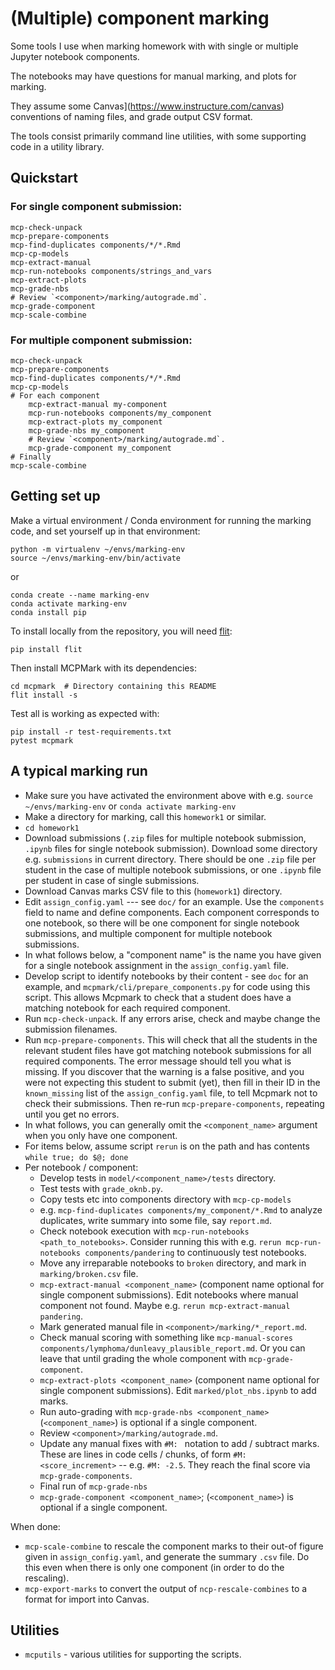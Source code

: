# (Multiple) component marking

Some tools I use when marking homework with with single or multiple Jupyter
notebook components.

The notebooks may have questions for manual marking, and plots for marking.

They assume some Canvas](https://www.instructure.com/canvas) conventions of
naming files, and grade output CSV format.

The tools consist primarily command line utilities, with some supporting code
in a utility library.

## Quickstart

### For single component submission:

```
mcp-check-unpack
mcp-prepare-components
mcp-find-duplicates components/*/*.Rmd
mcp-cp-models
mcp-extract-manual
mcp-run-notebooks components/strings_and_vars
mcp-extract-plots
mcp-grade-nbs
# Review `<component>/marking/autograde.md`.
mcp-grade-component
mcp-scale-combine
```

### For multiple component submission:

```
mcp-check-unpack
mcp-prepare-components
mcp-find-duplicates components/*/*.Rmd
mcp-cp-models
# For each component
    mcp-extract-manual my-component
    mcp-run-notebooks components/my_component
    mcp-extract-plots my_component
    mcp-grade-nbs my_component
    # Review `<component>/marking/autograde.md`.
    mcp-grade-component my_component
# Finally
mcp-scale-combine
```

## Getting set up

Make a virtual environment / Conda environment for running the marking code, and set yourself up in that environment:

```
python -m virtualenv ~/envs/marking-env
source ~/envs/marking-env/bin/activate
```

or

```
conda create --name marking-env
conda activate marking-env
conda install pip
```

To install locally from the repository, you will need
[flit](https://pypi.org/project/flit):

```
pip install flit
```

Then install MCPMark with its dependencies:

```
cd mcpmark  # Directory containing this README
flit install -s
```

Test all is working as expected with:

```
pip install -r test-requirements.txt
pytest mcpmark
```

## A typical marking run

*   Make sure you have activated the environment above with e.g. `source
    ~/envs/marking-env` or `conda activate marking-env`
* Make a directory for marking, call this `homework1` or similar.
* `cd homework1`
* Download submissions (`.zip` files for multiple notebook submission, `.ipynb`
  files for single notebook submission). Download some directory e.g.
  `submissions` in current directory. There should be one `.zip` file per
  student in the case of multiple notebook submissions, or one `.ipynb` file
  per student in case of single submissions.
* Download Canvas marks CSV file to this (`homework1`) directory.
* Edit `assign_config.yaml` --- see `doc/` for an example.   Use the
  `components` field to name and define components.  Each component corresponds
  to one notebook, so there will be one component for single notebook
  submissions, and multiple component for multiple notebook submissions.
* In what follows below, a "component name" is the name you have given for
  a single notebook assignment in the `assign_config.yaml` file.
* Develop script to identify notebooks by their content - see `doc` for an
  example, and `mcpmark/cli/prepare_components.py` for code using this script.
  This allows Mcpmark to check that a student does have a matching notebook for
  each required component.
* Run `mcp-check-unpack`.  If any errors arise, check and maybe change the
  submission filenames.
* Run `mcp-prepare-components`.  This will check that all the students in the
  relevant student files have got matching notebook submissions for all
  required components.  The error message should tell you what is missing.  If
  you discover that the warning is a false positive, and you were not expecting
  this student to submit (yet), then fill in their ID in the `known_missing`
  list of the `assign_config.yaml` file, to tell Mcpmark not to check their
  submissions.  Then re-run `mcp-prepare-components`, repeating until you get
  no errors.
* In what follows, you can generally omit the `<component_name>` argument when
  you only have one component.
* For items below, assume script `rerun` is on the path and has contents
  `while true; do $@; done`
* Per notebook / component:
    * Develop tests in `model/<component_name>/tests` directory.
    * Test tests with `grade_oknb.py`.
    * Copy tests etc into components directory with `mcp-cp-models`
    * e.g. `mcp-find-duplicates components/my_component/*.Rmd` to analyze
      duplicates, write summary into some file, say `report.md`.
    * Check notebook execution with `mcp-run-notebooks <path_to_notebooks>`.
      Consider running this with e.g. `rerun mcp-run-notebooks
      components/pandering` to continuously test notebooks.
    * Move any irreparable notebooks to `broken` directory, and mark in
      `marking/broken.csv` file.
    * `mcp-extract-manual <component_name>` (component name optional for single
      component submissions). Edit notebooks where manual component not found.
      Maybe e.g. `rerun mcp-extract-manual pandering`.
    * Mark generated manual file in `<component>/marking/*_report.md`.
    * Check manual scoring with something like `mcp-manual-scores
      components/lymphoma/dunleavy_plausible_report.md`.  Or you can leave
      that until grading the whole component with `mcp-grade-component`.
    * `mcp-extract-plots <component_name>` (component name optional for single
      component submissions).  Edit `marked/plot_nbs.ipynb` to add marks.
    * Run auto-grading with `mcp-grade-nbs <component_name>`
      (`<component_name>`) is optional if a single component.
    * Review `<component>/marking/autograde.md`.
    *   Update any manual fixes with `#M: ` notation to add / subtract marks.
        These are lines in code cells / chunks, of form `#M:
        <score_increment>` -- e.g. `#M: -2.5`.  They reach the final score via
        `mcp-grade-components`.
    * Final run of `mcp-grade-nbs`
    * `mcp-grade-component <component_name>`; (`<component_name>`) is optional
      if a single component.

When done:

* `mcp-scale-combine` to rescale the component marks to their out-of figure
  given in `assign_config.yaml`, and generate the summary `.csv` file.  Do this
  even when there is only one component (in order to do the rescaling).
* `mcp-export-marks` to convert the output of `ncp-rescale-combines` to
  a format for import into Canvas.

## Utilities

* `mcputils` - various utilities for supporting the scripts.
